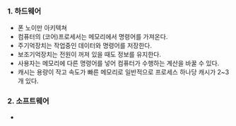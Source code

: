 ### 1. 하드웨어

- 폰 노이만 아키텍쳐
- 컴퓨터의 (코어)프로세서는 메모리에서 명령어를 가져온다. 
- 주기억장치는 작업중인 데이터와 명령어를 저장한다.
- 보조기억장치는 전원이 꺼져 있을 때도 정보를 유지한다.
- 사용자는 메모리에 다른 명령어를 넣어 컴퓨터가 수행하는 계산을 바꿀 수 있다.
- 캐시는 용량이 작고 속도가 빠른 메모리로 일반적으로 프로세스 하나당 캐시가 2~3개 있다.



### 2. 소프트웨어 

- 